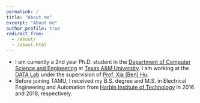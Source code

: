 ```yaml
---
permalink: /
title: "About me"
excerpt: "About me"
author_profile: true
redirect_from: 
  - /about/
  - /about.html
---
```


* I am currently a 2nd year Ph.D. student in the [Department of Computer Science and Engineering](https://engineering.tamu.edu/cse/index.html) at [Texas A&M University](https://www.tamu.edu). I am working at the [DATA Lab](http://people.tamu.edu/~guangzhou92/Data_Lab/) under the supervision of [Prof. Xia (Ben) Hu](http://faculty.cs.tamu.edu/xiahu/index.html). 
* Before joining TAMU, I received my B.S. degree and M.S. in Electrical Engineering and Automation from [Harbin Institute of Technology](http://en.hit.edu.cn/) in 2016 and 2018, respectively. 
